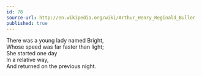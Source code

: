```yaml
---
id: 78
source-url: http://en.wikipedia.org/wiki/Arthur_Henry_Reginald_Buller
published: true
---
```

There was a young lady named Bright,\
Whose speed was far faster than light;\
She started one day\
In a relative way,\
And returned on the previous night.
